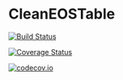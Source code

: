 # CleanEOSTable

[![Build Status](https://travis-ci.org/eschnett/CleanEOSTable.jl.svg?branch=master)](https://travis-ci.org/eschnett/CleanEOSTable.jl)

[![Coverage Status](https://coveralls.io/repos/eschnett/CleanEOSTable.jl/badge.svg?branch=master&service=github)](https://coveralls.io/github/eschnett/CleanEOSTable.jl?branch=master)

[![codecov.io](http://codecov.io/github/eschnett/CleanEOSTable.jl/coverage.svg?branch=master)](http://codecov.io/github/eschnett/CleanEOSTable.jl?branch=master)
